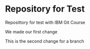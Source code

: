 # Repository for Test

Reposittory for test with IBM Git Course

We made our first change

This is the second change for a branch
